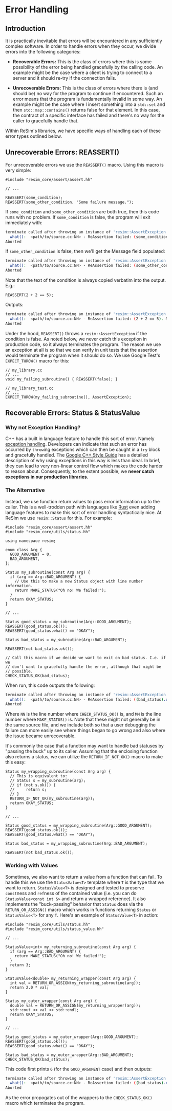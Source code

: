 # Error Handling

## Introduction

It is practically inevitable that errors will be encountered in any
sufficiently complex software. In order to handle errors when they occur, we
divide errors into the following categories:

 - **Recoverable Errors:** This is the class of errors where this is some
   possibility of the error being handled gracefully by the calling code. An
   example might be the case where a client is trying to connect to a server
   and it should re-try if the connection fails.

 - **Unrecoverable Errors:** This is the class of errors where there is (and
   should be) no way for the program to continue if encountered. Such an error
   means that the program is fundamentally invalid in some way. An example
   might be the case where I insert something into a `std::set` and then
   `std::map::contains()` returns false for that element. In this case, the
   contract of a specific interface has failed and there's no way for the
   caller to gracefully handle that.

Within ReSim's libraries, we have specific ways of handling each of these error
types outlined below.

## Unrecoverable Errors: REASSERT()

For unrecoverable errors we use the `REASSERT()` macro. Using this macro is very simple:

```
#include "resim_core/assert/assert.hh"

// ...

REASSERT(some_condition);
REASSERT(some_other_condition, "Some failure message.");
```

If `some_condition` and `some_other_condition` are both true, then this code
runs with no problem. If `some_condition` is false, the program will exit
immediately with:

```bash
terminate called after throwing an instance of 'resim::AssertException'
  what():  <path/to/source.cc:NN> - ReAssertion failed: (some_condition). Message: 
Aborted
```

If `some_other_condition` is false, then we'll get the Message field populated:

```bash
terminate called after throwing an instance of 'resim::AssertException'
  what():  <path/to/source.cc:NN> - ReAssertion failed: (some_other_condition). Message: Some failure message.
Aborted
```
Note that the text of the condition is always copied verbatim into the output. E.g.:

```
REASSERT(2 + 2 == 5);
```
Outputs:
```bash
terminate called after throwing an instance of 'resim::AssertException'
  what():  <path/to/source.cc:NN> - ReAssertion failed: (2 + 2 == 5). Message: 
Aborted
```

Under the hood, `REASSERT()` throws a `resim::AssertException` if the condition
is false. As noted below, we never catch this exception in production code, so
it always terminates the program. The reason we use an exception at all is so
that we can verify in unit tests that the assertion would terminate the program
when it should do so. We use Google Test's `EXPECT_THROW()` macro for this:

```
// my_library.cc
// ...
void my_failing_subroutine() { REASSERT(false); }

// my_library_test.cc
// ...
EXPECT_THROW(my_failing_subroutine(), AssertException);
```

## Recoverable Errors: Status & StatusValue

### Why not Exception Handling?

C++ has a built in language feature to handle this sort of error. Namely
[exception handling](https://en.cppreference.com/w/cpp/language/exceptions).
Developers can indicate that such an error has occurred by `throw`ing
exceptions which can then be caught in a `try` block and gracefully handled.
The [Google C++ Style
Guide](https://google.github.io/styleguide/cppguide.html#Exceptions) has a
detailed description of why using exceptions in this way is less than ideal. In
brief, they can lead to very non-linear control flow which makes the code
harder to reason about. Consequently, to the extent possible, we **never catch
exceptions in our production libraries**.

### The Alternative

Instead, we use function return values to pass error information up to the
caller. This is a well-trodden path with languages like
[Rust](https://doc.rust-lang.org/reference/expressions/operator-expr.html#the-question-mark-operator)
even adding language features to make this sort of error handling syntactically
nice. At ReSim we use `resim::Status` for this. For example:

```
#include "resim_core/assert/assert.hh"
#include "resim_core/utils/status.hh"

using namespace resim;

enum class Arg {
  GOOD_ARGUMENT = 0,
  BAD_ARGUMENT,
};

Status my_subroutine(const Arg arg) {
  if (arg == Arg::BAD_ARGUMENT) {
    // Use this to make a new Status object with line number information.
    return MAKE_STATUS("Oh no! We failed!");
  }
  return OKAY_STATUS;
}

// ...

Status good_status = my_subroutine(Arg::GOOD_ARGUMENT);
REASSERT(good_status.ok());
REASSERT(good_status.what() == "OKAY");

Status bad_status = my_subroutine(Arg::BAD_ARGUMENT);

REASSERT(not bad_status.ok());

// Call this macro if we decide we want to exit on bad status. I.e. if we
// don't want to gracefully handle the error, although that might be
// possible.
CHECK_STATUS_OK(bad_status);
```

When run, this code outputs the following:

```bash
terminate called after throwing an instance of 'resim::AssertException'
  what():  <path/to/source.cc:NN> - ReAssertion failed: ((bad_status).ok()). Message: {bad_status.what() == <path/to/source.cc:MM> Oh no! We failed!}
Aborted
``` 

Where `NN` is the line number where `CHECK_STATUS_OK()` is, and `MM` is the
line number where `MAKE_STATUS()` is. Note that these might not generally be in
the same source file, and we include both so that a user debugging the failure
can more easily see where things began to go wrong and also where the issue
became unrecoverable.

It's commonly the case that a function may want to handle bad statuses by
"passing the buck" up to its caller. Assuming that the enclosing function also
returns a status, we can utilize the `RETURN_IF_NOT_OK()` macro to make this
easy:

```
Status my_wrapping_subroutine(const Arg arg) {
  // This is equivalent to:
  // Status s = my_subroutine(arg);
  // if (not s.ok()) {
  //     return s;
  // }
  RETURN_IF_NOT_OK(my_subroutine(arg));
  return OKAY_STATUS;
}

// ...

Status good_status = my_wrapping_subroutine(Arg::GOOD_ARGUMENT);
REASSERT(good_status.ok());
REASSERT(good_status.what() == "OKAY");

Status bad_status = my_wrapping_subroutine(Arg::BAD_ARGUMENT);

REASSERT(not bad_status.ok());
```

### Working with Values

Sometimes, we also want to return a value from a function that can fail. To
handle this we use the `StatusValue<T>` template where `T` is the type that we
want to return. `StatusValue<T>` is designed and tested to preserve `const`ness
and `ref`ness of the contained value (i.e. you can do 
`StatusValue<const int &>` and return a wrapped reference). It also implements
the "buck-passing" behavior that `Status` does via the `RETURN_OR_ASSIGN()`
macro which works in functions returning `Status` or `StatusValue<T>` for any
`T`. Here's an example of `StatusValue<T>` in action:

```
#include "resim_core/utils/status.hh"
#include "resim_core/utils/status_value.hh"

// ...

StatusValue<int> my_returning_subroutine(const Arg arg) {
  if (arg == Arg::BAD_ARGUMENT) {
    return MAKE_STATUS("Oh no! We failed!");
  }
  return 3;
}

StatusValue<double> my_returning_wrapper(const Arg arg) {
  int val = RETURN_OR_ASSIGN(my_returning_subroutine(arg));
  return 2.0 * val;
}

Status my_outer_wrapper(const Arg arg) {
  double val = RETURN_OR_ASSIGN(my_returning_wrapper(arg));
  std::cout << val << std::endl;
  return OKAY_STATUS;
}

// ...

Status good_status = my_outer_wrapper(Arg::GOOD_ARGUMENT);
REASSERT(good_status.ok());
REASSERT(good_status.what() == "OKAY");

Status bad_status = my_outer_wrapper(Arg::BAD_ARGUMENT);
CHECK_STATUS_OK(bad_status);
```

This code first prints `6` (for the `GOOD_ARGUMENT` case) and then outputs:

```bash
terminate called after throwing an instance of 'resim::AssertException'
  what():  <path/to/source.cc:NN> - ReAssertion failed: ((bad_status).ok()). Message: {bad_status.what() == <path/to/source.cc:MM> Oh no! We failed!}
Aborted
```

As the error propogates out of the wrappers to the `CHECK_STATUS_OK()` macro
which terminates the program.
